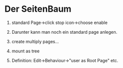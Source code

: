 # Der SeitenBaum

1. standard Page->click stop icon->choose enable

2. Darunter kann man noch ein standard page anlegen.

3. create multiply pages...

4. mount as tree

5. Definition: Edit->Behaviour->"user as Root Page" etc.
